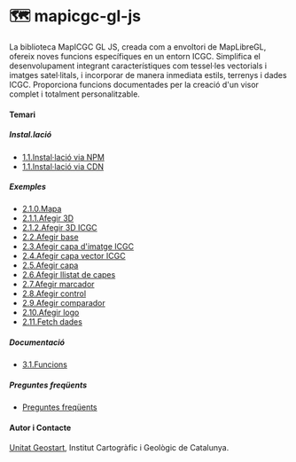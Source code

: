 #  🗺  mapicgc-gl-js

La biblioteca MapICGC GL JS, creada com a envoltori de MapLibreGL, ofereix noves funcions específiques en un entorn ICGC. Simplifica el desenvolupament integrant característiques com tessel·les vectorials i imatges satel·litals, i incorporar de manera inmediata estils, terrenys i dades ICGC. 
Proporciona funcions documentades per la  creació d'un visor complet i totalment personalitzable.

#### Temari

##### Instal.lació

  * [1.1.Instal·lació via NPM](1.1.Inst_npm.md)
  * [1.1.Instal·lació via CDN](1.2.Inst_cdn.md)
 
##### Exemples
 * [2.1.0.Mapa](2.1.0.Map.md)
 * [2.1.1.Afegir 3D](2.1.1.AddTerrain.md)
 * [2.1.2.Afegir 3D ICGC](2.1.2.AddICGCTerrain.md)
 * [2.2.Afegir base](2.2.AddBasemap.md)
 * [2.3.Afegir capa d'imatge ICGC](2.3.AddImageLayerICGC.md)
 * [2.4.Afegir capa vector ICGC](2.4.AddVectorLayerICGC.md)
 * [2.5.Afegir capa](2.5.AddLayer.md)
 * [2.6.Afegir llistat de capes](2.6.AddLayerTree.md)
 * [2.7.Afegir marcador](2.7.AddMarker.md)
 * [2.8.Afegir control](2.8.AddControl.md)
 * [2.9.Afegir comparador](2.9.AddCompare.md)
 * [2.10.Afegir logo](2.10.AddLogo.md)
 * [2.11.Fetch dades](2.11.FetchData.md)

##### Documentació
  * [3.1.Funcions](3.1.Funcions_doc.md)

##### Preguntes freqüents

* [Preguntes freqüents](faq.md)


#### Autor i Contacte
[Unitat Geostart](mailto:geostart@icgc.cat), Institut Cartogràfic i Geològic de Catalunya.



